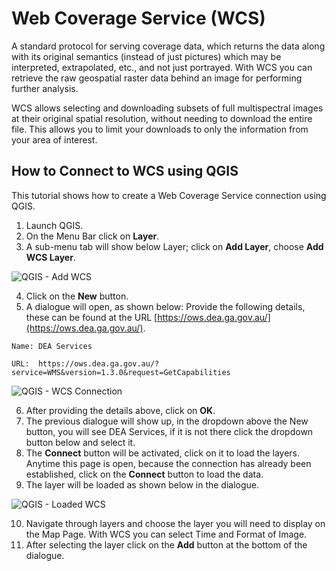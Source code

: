 # Web Coverage Service (WCS)

A standard protocol for serving coverage data, which returns the data along with its original semantics (instead of 
just pictures) which may be interpreted, extrapolated, etc., and not just portrayed. With WCS you can retrieve the raw 
geospatial raster data behind an image for performing further analysis.

WCS allows selecting and downloading subsets of full multispectral images at their original spatial resolution, without 
needing to download the entire file. This allows you to limit your downloads to only the information from your area of 
interest.

## How to Connect to WCS using QGIS

This tutorial shows how to create a Web Coverage Service connection using QGIS.

1. Launch QGIS.
2. On the Menu Bar click on **Layer**.
3. A sub-menu tab will show below Layer; click on **Add Layer**, choose **Add WCS Layer**.

![QGIS - Add WCS](/_media/web-services/ows_tutorial_5.png)

4. Click on the **New** button. 
5. A dialogue will open, as shown below: Provide the following details, these can be found at the URL [https://ows.dea.ga.gov.au/](https://ows.dea.ga.gov.au/).

`Name: DEA Services`

`URL:  https://ows.dea.ga.gov.au/?service=WMS&version=1.3.0&request=GetCapabilities`

![QGIS - WCS Connection](/_media/web-services/ows_tutorial_6.png)

6. After providing the details above, click on **OK**.
7. The previous dialogue will show up, in the dropdown above the New button, you will see DEA Services, if it is not there click the dropdown button below and select it.
8. The **Connect** button will be activated, click on it to load the layers. Anytime this page is open, because the connection has already been established, click on the **Connect** button to load the data.
9. The layer will be loaded as shown below in the dialogue.

![QGIS - Loaded WCS](/_media/web-services/ows_tutorial_4.png)

10. Navigate through layers and choose the layer you will need to display on the Map Page. With WCS you can select Time and Format of Image.
11. After selecting the layer click on the **Add** button at the bottom of the dialogue.
